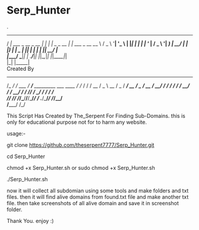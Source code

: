 # Serp_Hunter
.


 ____                     _   _             _            
/ ___|  ___ _ __ _ __    | | | |_   _ _ __ | |_ ___ _ __ 
\___ \ / _ \ '__| '_ \   | |_| | | | | '_ \| __/ _ \ '__|
 ___) |  __/ |  | |_) |  |  _  | |_| | | | | ||  __/ |   
|____/ \___|_|  | .__/___|_| |_|\__,_|_| |_|\__\___|_|   
                |_| |_____|                              
 Created By 
  ________             _____                            __ 
 /_  __/ /_  ___      / ___/___  _________  ___  ____  / /_
  / / / __ \/ _ \     \__ \/ _ \/ ___/ __ \/ _ \/ __ \/ __/
 / / / / / /  __/    ___/ /  __/ /  / /_/ /  __/ / / / /_  
/_/ /_/ /_/\___/____/____/\___/_/  / .___/\___/_/ /_/\__/  
              /_____/             /_/                      


 This Script Has Created by The_Serpent For Finding Sub-Domains. this is only for educational purpose not for to harm any website.
 
usage:-

git clone https://github.com/theserpent7777/Serp_Hunter.git

cd Serp_Hunter

chmod +x Serp_Hunter.sh   or    sudo chmod +x Serp_Hunter.sh

./Serp_Hunter.sh

now it will collect all subdomian using some tools and make folders and txt files. then it will find alive domains from found.txt file and make another txt file. then take screenshots of all alive domain and save it in screenshot folder.

Thank You. enjoy :)
